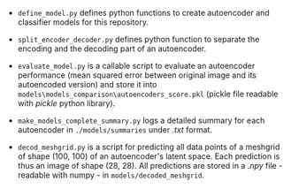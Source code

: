 - ``define_model.py`` defines python functions to create autoencoder and classifier models for this repository.  

- ``split_encoder_decoder.py`` defines python function to separate the encoding and the decoding part of an autoencoder.

- ``evaluate_model.py`` is a callable script to evaluate an autoencoder performance (mean squared error between original image and its autoencoded version) and store it into ``models\models_comparison\autoencoders_score.pkl`` (pickle file readable with *pickle* python library).

- ``make_models_complete_summary.py`` logs a detailed summary for each autoencoder in ``./models/summaries`` under *.txt* format.

- ``decod_meshgrid.py`` is a script for predicting all data points of a meshgrid of shape (100, 100) of an autoencoder's latent space. Each prediction is thus an image of shape (28, 28). All predictions are stored in a *.npy* file - readable with numpy - in ``models/decoded_meshgrid``.